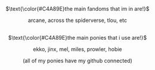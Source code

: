## 
<p align="center">
$\text{\color{#C4A89E}the main fandoms that im in are!}$

<p align="center">
  arcane, across the spiderverse, tlou, etc

## 
<p align="center">
$\text{\color{#C4A89E}the main ponies that i use are!}$

<p align="center">
  ekko, jinx, mel, miles, prowler, hobie

<p align="center"> 
(all of my ponies have my github connected)

